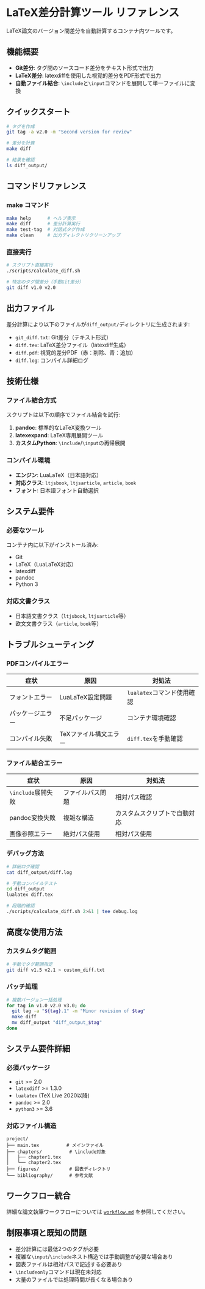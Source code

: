 # LaTeX差分計算ツール リファレンス

LaTeX論文のバージョン間差分を自動計算するコンテナ内ツールです。

## 機能概要

- **Git差分**: タグ間のソースコード差分をテキスト形式で出力
- **LaTeX差分**: latexdiffを使用した視覚的差分をPDF形式で出力
- **自動ファイル結合**: `\include`と`\input`コマンドを展開して単一ファイルに変換

## クイックスタート

```bash
# タグを作成
git tag -a v2.0 -m "Second version for review"

# 差分を計算
make diff

# 結果を確認
ls diff_output/
```

## コマンドリファレンス

### make コマンド

```bash
make help      # ヘルプ表示
make diff      # 差分計算実行
make test-tag  # 対話式タグ作成
make clean     # 出力ディレクトリクリーンアップ
```

### 直接実行

```bash
# スクリプト直接実行
./scripts/calculate_diff.sh

# 特定のタグ間差分（手動Git差分）
git diff v1.0 v2.0
```

## 出力ファイル

差分計算により以下のファイルが`diff_output/`ディレクトリに生成されます:

- `git_diff.txt`: Git差分（テキスト形式）
- `diff.tex`: LaTeX差分ファイル（latexdiff生成）
- `diff.pdf`: 視覚的差分PDF（赤：削除、青：追加）
- `diff.log`: コンパイル詳細ログ

## 技術仕様

### ファイル結合方式

スクリプトは以下の順序でファイル結合を試行:

1. **pandoc**: 標準的なLaTeX変換ツール
2. **latexexpand**: LaTeX専用展開ツール
3. **カスタムPython**: `\include`/`\input`の再帰展開

### コンパイル環境

- **エンジン**: LuaLaTeX（日本語対応）
- **対応クラス**: `ltjsbook`, `ltjsarticle`, `article`, `book`
- **フォント**: 日本語フォント自動選択

## システム要件

### 必要なツール

コンテナ内に以下がインストール済み:

- Git
- LaTeX（LuaLaTeX対応）
- latexdiff
- pandoc
- Python 3

### 対応文書クラス

- 日本語文書クラス（`ltjsbook`, `ltjsarticle`等）
- 欧文文書クラス（`article`, `book`等）

## トラブルシューティング

### PDFコンパイルエラー

| 症状             | 原因                  | 対処法                     |
| ---------------- | --------------------- | -------------------------- |
| フォントエラー   | LuaLaTeX設定問題      | `lualatex`コマンド使用確認 |
| パッケージエラー | 不足パッケージ        | コンテナ環境確認           |
| コンパイル失敗   | TeXファイル構文エラー | `diff.tex`を手動確認       |

### ファイル結合エラー

| 症状               | 原因             | 対処法                       |
| ------------------ | ---------------- | ---------------------------- |
| `\include`展開失敗 | ファイルパス問題 | 相対パス確認                 |
| pandoc変換失敗     | 複雑な構造       | カスタムスクリプトで自動対応 |
| 画像参照エラー     | 絶対パス使用     | 相対パス使用                 |

### デバッグ方法

```bash
# 詳細ログ確認
cat diff_output/diff.log

# 手動コンパイルテスト
cd diff_output
lualatex diff.tex

# 段階的確認
./scripts/calculate_diff.sh 2>&1 | tee debug.log
```

## 高度な使用方法

### カスタムタグ範囲

```bash
# 手動でタグ範囲指定
git diff v1.5 v2.1 > custom_diff.txt
```

### バッチ処理

```bash
# 複数バージョン一括処理
for tag in v1.0 v2.0 v3.0; do
  git tag -a "${tag}.1" -m "Minor revision of $tag"
  make diff
  mv diff_output "diff_output_$tag"
done
```

## システム要件詳細

### 必須パッケージ

- `git` >= 2.0
- `latexdiff` >= 1.3.0
- `lualatex` (TeX Live 2020以降)
- `pandoc` >= 2.0
- `python3` >= 3.6

### 対応ファイル構造

```text
project/
├── main.tex          # メインファイル
├── chapters/          # \include対象
│   ├── chapter1.tex
│   └── chapter2.tex
├── figures/           # 図表ディレクトリ
└── bibliography/      # 参考文献
```

## ワークフロー統合

詳細な論文執筆ワークフローについては [`workflow.md`](workflow.md) を参照してください。

## 制限事項と既知の問題

- 差分計算には最低2つのタグが必要
- 複雑な`\input`/`\include`ネスト構造では手動調整が必要な場合あり
- 図表ファイルは相対パスで記述する必要あり
- `\includeonly`コマンドは現在未対応
- 大量のファイルでは処理時間が長くなる場合あり
